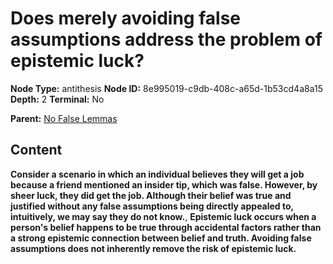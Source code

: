 # Does merely avoiding false assumptions address the problem of epistemic luck?

**Node Type:** antithesis
**Node ID:** 8e995019-c9db-408c-a65d-1b53cd4a8a15
**Depth:** 2
**Terminal:** No

**Parent:** [No False Lemmas](no-false-lemmas.md)

## Content

**Consider a scenario in which an individual believes they will get a job because a friend mentioned an insider tip, which was false. However, by sheer luck, they did get the job. Although their belief was true and justified without any false assumptions being directly appealed to, intuitively, we may say they do not know.**, **Epistemic luck occurs when a person's belief happens to be true through accidental factors rather than a strong epistemic connection between belief and truth. Avoiding false assumptions does not inherently remove the risk of epistemic luck.**
